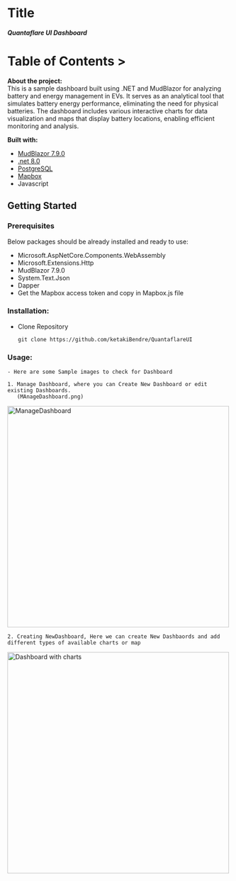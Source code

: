 # Title
***Quantaflare UI Dashboard***

# Table of Contents >
**About the project:**\
   This is a sample dashboard built using .NET and MudBlazor for analyzing battery and energy management in EVs. It serves as an analytical tool that simulates battery energy performance, eliminating the need for physical batteries. The dashboard includes various interactive charts for data visualization and maps that display battery locations, enabling efficient monitoring and analysis.
   
**Built with:**

 
   - [MudBlazor 7.9.0](https://www.mudblazor.com/)
   - [.net 8.0](https://dotnet.microsoft.com/en-us/download/dotnet-framework)
   - [PostgreSQL](https://www.postgresql.org/)
   - [Mapbox](https://www.mapbox.com/)
   - Javascript

<!-- GETTING STARTED -->
## Getting Started
### Prerequisites  
   Below packages should be already installed and ready to use:  
   - Microsoft.AspNetCore.Components.WebAssembly
   - Microsoft.Extensions.Http
   - MudBlazor 7.9.0
   - System.Text.Json
   - Dapper
   - Get the Mapbox access token and copy in Mapbox.js file
     
### **Installation:**
   - Clone Repository
     ```
     git clone https://github.com/ketakiBendre/QuantaflareUI
     ```

### Usage:
    - Here are some Sample images to check for Dashboard   
    
    1. Manage Dashboard, where you can Create New Dashboard or edit existing Dashboards.
       (MAnageDashboard.png)
<img width="500" alt="ManageDashboard" src="https://github.com/user-attachments/assets/d9ac50a8-12d9-439d-8c19-fca05d46c81d" />  

    2. Creating NewDashboard, Here we can create New Dashbaords and add different types of available charts or map
       
<img width="500" alt="Dashboard with charts" src="https://github.com/user-attachments/assets/ee5f07f1-1ddb-40e4-ae50-3e2096837c99" />
